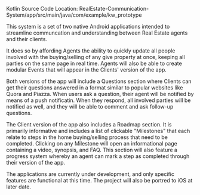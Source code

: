 Kotlin Source Code Location: RealEstate-Communication-System/app/src/main/java/com/example/kw_prototype

This system is a set of two native Android applications intended to streamline communcation and understanding between Real Estate agents and their clients.

It does so by affording Agents the ability to quickly update all people involved with the buying/selling of any give property at once, keeping all parties on the same page in real time. Agents will also be able to create modular Events that will appear in the Clients' version of the app.

Both versions of the app will include a Questions section where Clients can get their questions answered in a format similar to popular websites like Quora and Piazza. When users ask a question, their agent will be notified by means of a push notificatin. When they respond, all involved parties will be notified as well, and they will be able to comment and ask follow-up questions.

The Client version of the app also includes a Roadmap section. It is primarily informative and includes a list of clickable "Milestones" that each relate to steps in the home buying/selling process that need to be completed. Clicking on any Milestone will open an informational page containing a video, synopsis, and FAQ. This section will also feature a progress system whereby an agent can mark a step as completed through their version of the app.

The applications are currently under development, and only specific features are functional at this time. The project will also be portred to iOS at later date.
